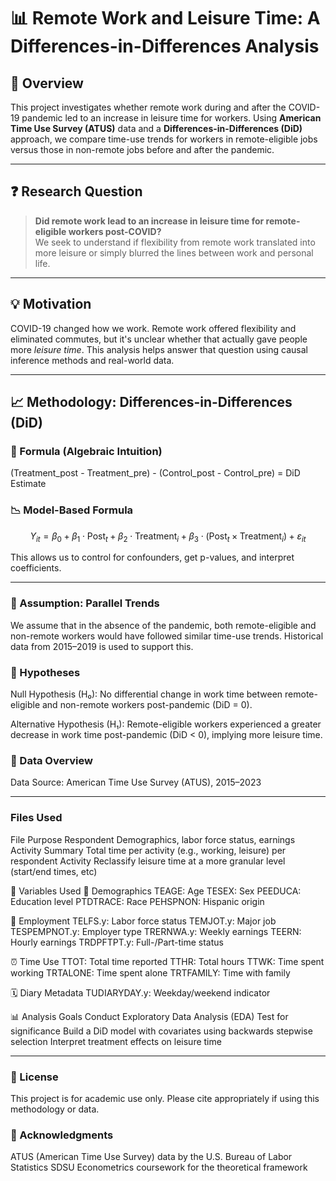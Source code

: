 # 📊 Remote Work and Leisure Time: A Differences-in-Differences Analysis

## 🧠 Overview

This project investigates whether remote work during and after the COVID-19 pandemic led to an increase in leisure time for workers. Using **American Time Use Survey (ATUS)** data and a **Differences-in-Differences (DiD)** approach, we compare time-use trends for workers in remote-eligible jobs versus those in non-remote jobs before and after the pandemic.

---

## ❓ Research Question

> **Did remote work lead to an increase in leisure time for remote-eligible workers post-COVID?**  
We seek to understand if flexibility from remote work translated into more leisure or simply blurred the lines between work and personal life.

---

## 💡 Motivation

COVID-19 changed how we work. Remote work offered flexibility and eliminated commutes, but it's unclear whether that actually gave people more *leisure time*. This analysis helps answer that question using causal inference methods and real-world data.

---

## 📈 Methodology: Differences-in-Differences (DiD)

### 🔧 Formula (Algebraic Intuition)

(Treatment_post - Treatment_pre) - (Control_post - Control_pre) = DiD Estimate

### 📉 Model-Based Formula

```math
Y_{it} = \beta_0 + \beta_1 \cdot \text{Post}_t + \beta_2 \cdot \text{Treatment}_i + \beta_3 \cdot (\text{Post}_t \times \text{Treatment}_i) + \varepsilon_{it}
```

This allows us to control for confounders, get p-values, and interpret coefficients.

--- 

### 📌 Assumption: Parallel Trends
We assume that in the absence of the pandemic, both remote-eligible and non-remote workers would have followed similar time-use trends. Historical data from 2015–2019 is used to support this.

### 🧪 Hypotheses
Null Hypothesis (H₀): No differential change in work time between remote-eligible and non-remote workers post-pandemic (DiD = 0).

Alternative Hypothesis (H₁): Remote-eligible workers experienced a greater decrease in work time post-pandemic (DiD < 0), implying more leisure time.

### 📂 Data Overview
Data Source: American Time Use Survey (ATUS), 2015–2023

--- 

### Files Used
File	Purpose
Respondent	Demographics, labor force status, earnings
Activity Summary	Total time per activity (e.g., working, leisure) per respondent
Activity	Reclassify leisure time at a more granular level (start/end times, etc)

🔢 Variables Used
🧍 Demographics
TEAGE: Age
TESEX: Sex
PEEDUCA: Education level
PTDTRACE: Race
PEHSPNON: Hispanic origin

💼 Employment
TELFS.y: Labor force status
TEMJOT.y: Major job
TESPEMPNOT.y: Employer type
TRERNWA.y: Weekly earnings
TEERN: Hourly earnings
TRDPFTPT.y: Full-/Part-time status

⏰ Time Use
TTOT: Total time reported
TTHR: Total hours
TTWK: Time spent working
TRTALONE: Time spent alone
TRTFAMILY: Time with family

🗓️ Diary Metadata
TUDIARYDAY.y: Weekday/weekend indicator

📊 Analysis Goals
Conduct Exploratory Data Analysis (EDA)
Test for significance
Build a DiD model with covariates using backwards stepwise selection
Interpret treatment effects on leisure time

--- 
### 🧾 License
This project is for academic use only. Please cite appropriately if using this methodology or data.

### 🤝 Acknowledgments
ATUS (American Time Use Survey) data by the U.S. Bureau of Labor Statistics
SDSU Econometrics coursework for the theoretical framework
